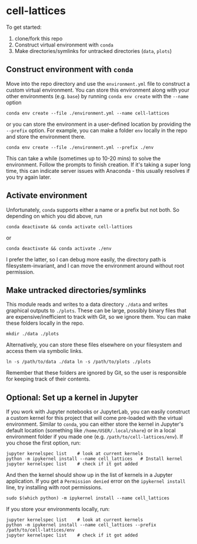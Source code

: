 # cell-lattices

To get started:
1. clone/fork this repo
2. Construct virtual environment with `conda`
3. Make directories/symlinks for untracked directories (`data`, `plots`)

## Construct environment with `conda`
Move into the repo directory and use the `environment.yml` file to construct a custom virtual environment. You can store this environment along with your other environments (e.g. `base`) by running `conda env create` with the `--name` option

`conda env create --file ./environment.yml --name cell-lattices`

or you can store the environment in a user-defined location by providing the `--prefix` option. For example, you can make a folder `env` locally in the repo and store the environment there.

`conda env create --file ./environment.yml --prefix ./env`

This can take a while (sometimes up to 10-20 mins) to solve the environment. Follow the prompts to finish creation. If it's taking a super long time, this can indicate server issues with Anaconda - this usually resolves if you try again later.

## Activate environment

Unfortunately, `conda` supports either a name or a prefix but not both. So depending on which you did above, run

`conda deactivate && conda activate cell-lattices`

or

`conda deactivate && conda activate ./env`

I prefer the latter, so I can debug more easily, the directory path is filesystem-invariant, and I can move the environment around without root permission.

## Make untracked directories/symlinks

This module reads and writes to a data directory `./data` and writes graphical outputs to `./plots`. These can be large, possibly binary files that are expensive/inefficient to track with Git, so we ignore them. You can make these folders locally in the repo.

`mkdir ./data ./plots`

Alternatively, you can store these files elsewhere on your filesystem and access them via symbolic links.

`ln -s /path/to/data ./data
ln -s /path/to/plots ./plots`

Remember that these folders are ignored by Git, so the user is responsible for keeping track of their contents.

## Optional: Set up a kernel in Jupyter

If you work with Jupyter notebooks or JupyterLab, you can easily construct a custom kernel for this project that will come pre-loaded with the virtual environment. Similar to `conda`, you can either store the kernel in Jupyter's default location (something like `/home/USER/.local/share`) or in a local environment folder if you made one (e.g. `/path/to/cell-lattices/env`). If you chose the first option, run:

```conda deactivate && conda activate ./env
jupyter kernelspec list    # look at current kernels
python -m ipykernel install --name cell_lattices   # Install kernel
jupyter kernelspec list    # check if it got added
```

And then the kernel should show up in the list of kernels in a Jupyter application. If you get a `Permission denied` error on the `ipykernel install` line, try installing with root permissions.

```sudo $(which python) -m ipykernel install --name cell_lattices```

If you store your environments locally, run:

```conda deactivate && conda activate ./env
jupyter kernelspec list    # look at current kernels
python -m ipykernel install --name cell_lattices --prefix /path/to/cell-lattices/env
jupyter kernelspec list    # check if it got added
```
